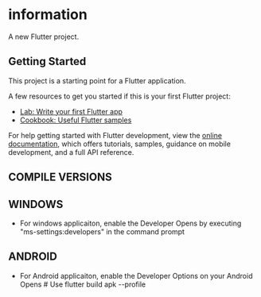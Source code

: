 # information

A new Flutter project.

## Getting Started

This project is a starting point for a Flutter application.

A few resources to get you started if this is your first Flutter project:

- [Lab: Write your first Flutter app](https://docs.flutter.dev/get-started/codelab)
- [Cookbook: Useful Flutter samples](https://docs.flutter.dev/cookbook)

For help getting started with Flutter development, view the
[online documentation](https://docs.flutter.dev/), which offers tutorials,
samples, guidance on mobile development, and a full API reference.

## COMPILE VERSIONS

## WINDOWS
- For windows applicaiton, enable the Developer Opens by executing "ms-settings:developers" in the command prompt

## ANDROID
- For Android applicaiton, enable the Developer Options on your Android Opens # Use flutter build apk --profile